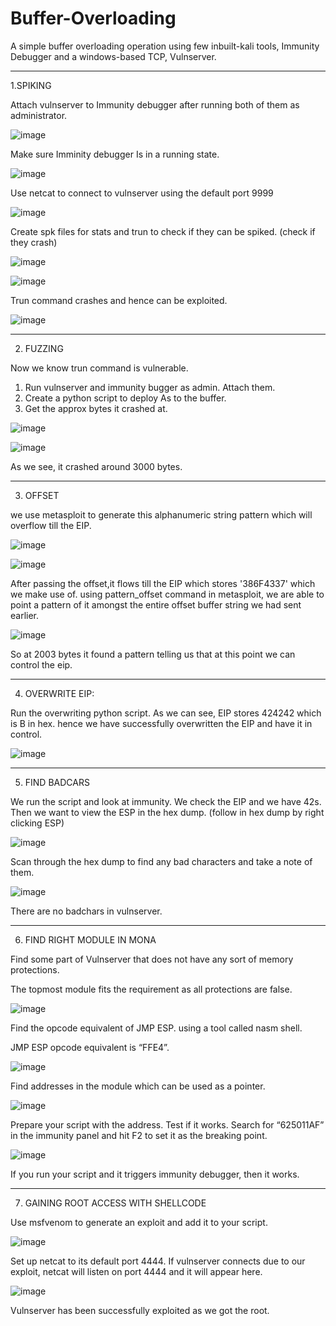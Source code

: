 # Buffer-Overloading

A simple buffer overloading operation using few inbuilt-kali tools, Immunity Debugger and a windows-based TCP, Vulnserver. 

_________________________________________________________________________________________________________________________________________________________________________________

1.SPIKING 

Attach vulnserver to Immunity debugger after running both of them as administrator.
 
![image](https://user-images.githubusercontent.com/61798852/125417641-2a6cc7ec-4351-4364-9e1b-9bae49ff7e85.png)


Make sure Imminity debugger Is in a running state.

![image](https://user-images.githubusercontent.com/61798852/125417670-6e6bcc9b-b0a5-4db6-b19d-def2be0fdf39.png)

 
Use netcat to connect to vulnserver using the default port 9999

![image](https://user-images.githubusercontent.com/61798852/125417696-67059d71-480a-4a51-8438-8fd0afe4ac48.png)

 
Create spk files for stats and trun to check if they can be spiked.  (check if they crash)
 
![image](https://user-images.githubusercontent.com/61798852/125417708-539a96b9-b39b-4a6a-9991-31729799093d.png)

![image](https://user-images.githubusercontent.com/61798852/125417720-c4220444-9fde-4ed0-bb48-8a97c4aa7000.png)

 
Trun command crashes and hence can be exploited.

![image](https://user-images.githubusercontent.com/61798852/125417751-07d07f61-74b1-4b4e-8760-62b6caedd280.png)

_________________________________________________________________________________________________________________________________________________________________________________
 
 
2.	FUZZING

Now we know trun command is vulnerable.
  1.	Run vulnserver and immunity bugger as admin. Attach them.
  2.	Create a python script to deploy As to the buffer.
  3.	Get the approx bytes it crashed at.
  
  ![image](https://user-images.githubusercontent.com/61798852/125417782-e856276d-a1bc-4634-a519-c09e135f44d9.png)
  
  ![image](https://user-images.githubusercontent.com/61798852/125417792-790b9bdd-5f4b-4114-9486-6d015e6d29f4.png)

As we see, it crashed around 3000 bytes.
  
 _________________________________________________________________________________________________________________________________________________________________________________
  
  
3.	OFFSET 

we use metasploit to generate this alphanumeric string pattern which will overflow till the EIP.

![image](https://user-images.githubusercontent.com/61798852/125417835-74632823-88d0-4b9f-b0b8-6d441da44121.png)

![image](https://user-images.githubusercontent.com/61798852/125417846-1e243528-e201-49ce-abb0-f099324f18b6.png)
 
After passing the offset,it flows till the EIP which stores '386F4337' which we make use of.
using pattern_offset command in metasploit, we are able to point a pattern of it amongst the entire offset buffer string we had sent earlier.

![image](https://user-images.githubusercontent.com/61798852/125417874-16248f0d-a469-4ab1-b6e4-4935a84627c2.png)

  So at 2003 bytes it found a pattern telling us that at this point we can control the eip.

_________________________________________________________________________________________________________________________________________________________________________________


4.	OVERWRITE EIP:
 
 Run the overwriting python script. As we can see, EIP stores 424242 which is B in hex.
hence we have successfully overwritten the EIP and have it in control.

![image](https://user-images.githubusercontent.com/61798852/125417915-04336801-90dc-499a-9954-214746507fbe.png)

_________________________________________________________________________________________________________________________________________________________________________________


5.	FIND BADCARS

We run the script and look at immunity. We check the EIP and we have 42s.
Then we want to view the ESP in the hex dump. (follow in hex dump by right clicking ESP)
 
 ![image](https://user-images.githubusercontent.com/61798852/125417943-b05da67c-db21-46e5-9576-4f78fe8e76a1.png)


Scan through the hex dump to find any bad characters and take a note of them.

![image](https://user-images.githubusercontent.com/61798852/125417958-01190adc-74f3-4a74-82dc-a6b6dd1d79cf.png)

There are no badchars in vulnserver.

_________________________________________________________________________________________________________________________________________________________________________________


6.	FIND RIGHT MODULE IN MONA

 Find some part of Vulnserver that does not have any sort of memory protections. 

The topmost module fits the requirement as all protections are false. 

![image](https://user-images.githubusercontent.com/61798852/125417998-904dbb80-82c7-4699-bb08-de5391508aeb.png)


Find the opcode equivalent of JMP ESP. using a tool called nasm shell. 

JMP ESP opcode equivalent is “FFE4”.
 
![image](https://user-images.githubusercontent.com/61798852/125418023-80273324-0516-4e41-b8db-898e8fecb084.png)


Find addresses in the module which can be used as a pointer. 

![image](https://user-images.githubusercontent.com/61798852/125418034-5409a974-8569-462c-a317-70cb720c963d.png)

 
Prepare your script with the address. Test if it works.
Search for “625011AF” in the immunity panel and hit F2 to set it as the breaking point.
 
 ![image](https://user-images.githubusercontent.com/61798852/125418054-7b14f1d9-4592-4d84-83b3-921e12055ad6.png)


If you run your script and it triggers immunity debugger, then it works.

_________________________________________________________________________________________________________________________________________________________________________________


7.	GAINING ROOT ACCESS WITH SHELLCODE

Use msfvenom to generate an exploit and add it to your script.

![image](https://user-images.githubusercontent.com/61798852/125418092-dcc18581-f07a-497a-ac79-6acb004b0a34.png)

 
Set up netcat to its default port 4444. If vulnserver connects due to our exploit, netcat will listen on port 4444 and it will appear here.

![image](https://user-images.githubusercontent.com/61798852/125418109-b86ba449-4f6d-411d-ac42-4f821ed6f848.png)

Vulnserver has been successfully exploited as we got the root.

